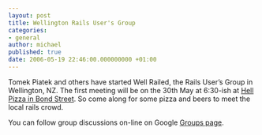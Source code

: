 ```yaml
---
layout: post
title: Wellington Rails User's Group
categories:
- general
author: michael
published: true
date: 2006-05-19 22:46:00.000000000 +01:00
---
```

<p>Tomek Piatek and others have started Well Railed, the Rails User&#8217;s Group in Wellington, NZ. The first meeting will be on the 30th May at 6:30-ish at <a href="http://www.zoomin.co.nz/nz/wellington/te+aro/bond+street/14/-syn+bar+hell+pizza/">Hell Pizza in Bond Street</a>. So come along for some pizza and beers to meet the local rails crowd.</p>
<p>You can follow group discussions on-line on Google <a href="http://groups.google.com/group/WellRailed">Groups page</a>.</p>